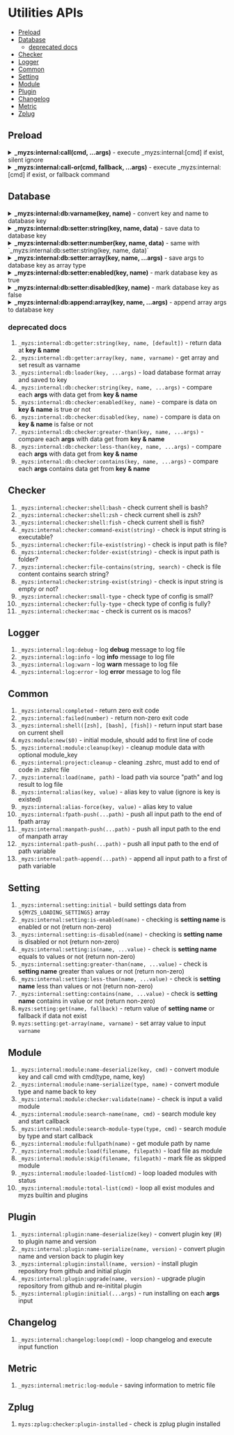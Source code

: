 # Utilities APIs

- [Preload](#preload)
- [Database](#database)
  - [deprecated docs](#deprecated-docs)
- [Checker](#checker)
- [Logger](#logger)
- [Common](#common)
- [Setting](#setting)
- [Module](#module)
- [Plugin](#plugin)
- [Changelog](#changelog)
- [Metric](#metric)
- [Zplug](#zplug)

## Preload

<details>
  <summary>
    <strong>_myzs:internal:call(cmd, ...args)</strong> - execute _myzs:internal:[cmd] if exist, silent ignore
  </summary>

This method is for execute internal command but we not sure is it available or not

<code>
# e.g. with debug log
_myzs:internal:call log:debug "debug message"
</code>
</details>


<details>
  <summary>
    <strong>_myzs:internal:call-or(cmd, fallback, ...args)</strong> - execute _myzs:internal:[cmd] if exist, or fallback command
  </summary><p>

This method is for execute internal command but we not sure is it available or not

```bash
# e.g. with debug log or echo if log not available
_myzs:internal:call log:debug echo "debug message"
```

<p></details>

## Database

<details>
  <summary>
    <strong>_myzs:internal:db:varname(key, name)</strong> - convert key and name to database key
  </summary>

Usually we would use this directly, but I expose this method for client convenience

```bash
 # e.g. generator variable by combine key and name
_myzs:internal:db:varname "setting" "data-setup"
```

</details>


<details>
  <summary>
    <strong>_myzs:internal:db:setter:string(key, name, data)</strong> - save data to database key
  </summary>

We will create variable with given key and name, with data inside

```bash
 # e.g. setup setting color to blue
_myzs:internal:db:setter:string "setting" "color" "blue"
```
</details>


<details>
  <summary>
    <strong>_myzs:internal:db:setter:number(key, name, data)</strong> - same with `_myzs:internal:db:setter:string(key, name, data)`
  </summary>

We will create variable with given key and name, with data inside

```bash
 # e.g. setup batch size to 15
_myzs:internal:db:setter:string "setting" "batch-size" 15
```
</details>


<details>
  <summary>
    <strong>_myzs:internal:db:setter:array(key, name, ...args)</strong> - save args to database key as array type
  </summary>

We will create variable with given key and name, with initial array data to that variable name

```bash
 # e.g. setup support ids to 5, 6, 7, and 8
_myzs:internal:db:setter:array "setting" "support-ids" 5 6 7 8
```
</details>


<details>
  <summary>
    <strong>_myzs:internal:db:setter:enabled(key, name)</strong> - mark database key as true
  </summary>

Internally, we use _myzs:internal:db:setter:string to set value as 'true'

```bash
 # e.g. enable module experiment
_myzs:internal:db:setter:enabled "module" "experiment"
```
</details>


<details>
  <summary>
    <strong>_myzs:internal:db:setter:disabled(key, name)</strong> - mark database key as false
  </summary>

Internally, we use _myzs:internal:db:setter:string to set value as 'false'

```bash
 # e.g. disabled module experiment
_myzs:internal:db:setter:disabled "module" "experiment"
```
</details>


<details>
  <summary>
    <strong>_myzs:internal:db:append:array(key, name, ...args)</strong> - append array args to database key
  </summary>

We will append or create data to given key and name variable

```bash
 # e.g. add more element in support ids
_myzs:internal:db:append:array "setting" "support-ids" 10, 11, 12
```
</details>











### deprecated docs

1. `_myzs:internal:db:getter:string(key, name, [default])` - return data at **key & name**
2. `_myzs:internal:db:getter:array(key, name, varname)` - get array and set result as varname
3.  `_myzs:internal:db:loader(key, ...args)` - load database format array and saved to key
4.  `_myzs:internal:db:checker:string(key, name, ...args)` - compare each **args** with data get from **key & name**
5.  `_myzs:internal:db:checker:enabled(key, name)` - compare is data on **key & name** is true or not
6.  `_myzs:internal:db:checker:disabled(key, name)` - compare is data on **key & name** is false or not
7.  `_myzs:internal:db:checker:greater-than(key, name, ...args)` - compare each **args** with data get from **key & name**
8.  `_myzs:internal:db:checker:less-than(key, name, ...args)` - compare each **args** with data get from **key & name**
9.  `_myzs:internal:db:checker:contains(key, name, ...args)` - compare each **args** contains data get from **key & name**

## Checker

1. `_myzs:internal:checker:shell:bash` - check current shell is bash?
2. `_myzs:internal:checker:shell:zsh` - check current shell is zsh?
3. `_myzs:internal:checker:shell:fish` - check current shell is fish?
4. `_myzs:internal:checker:command-exist(string)` - check is input string is executable?
5. `_myzs:internal:checker:file-exist(string)` - check is input path is file?
6. `_myzs:internal:checker:folder-exist(string)` - check is input path is folder?
7. `_myzs:internal:checker:file-contains(string, search)` - check is file content contains search string?
8. `_myzs:internal:checker:string-exist(string)` - check is input string is empty or not?
9. `_myzs:internal:checker:small-type` - check type of config is small?
10. `_myzs:internal:checker:fully-type` - check type of config is fully?
11. `_myzs:internal:checker:mac` - check is current os is macos?

## Logger

1. `_myzs:internal:log:debug` - log **debug** message to log file
2. `_myzs:internal:log:info` - log **info** message to log file
3. `_myzs:internal:log:warn` - log **warn** message to log file
4. `_myzs:internal:log:error` - log **error** message to log file

## Common

1. `_myzs:internal:completed` - return zero exit code
2. `_myzs:internal:failed(number)` - return non-zero exit code
3. `_myzs:internal:shell([zsh], [bash], [fish])` - return input start base on current shell
4. `myzs:module:new($0)` - initial module, should add to first line of code
5. `_myzs:internal:module:cleanup(key)` - cleanup module data with optional module_key
6. `_myzs:internal:project:cleanup` - cleaning .zshrc, must add to end of code in .zshrc file
7. `_myzs:internal:load(name, path)` - load path via source "path" and log result to log file
8. `_myzs:internal:alias(key, value)` - alias key to value (ignore is key is existed)
9. `_myzs:internal:alias-force(key, value)` - alias key to value
10. `_myzs:internal:fpath-push(...path)` - push all input path to the end of fpath array
11. `_myzs:internal:manpath-push(...path)` - push all input path to the end of manpath array
12. `_myzs:internal:path-push(...path)` - push all input path to the end of path variable
13. `_myzs:internal:path-append(...path)` - append all input path to a first of path variable

## Setting

1. `_myzs:internal:setting:initial` - build settings data from `${MYZS_LOADING_SETTINGS}` array
2. `_myzs:internal:setting:is-enabled(name)` - checking is **setting name** is enabled or not (return non-zero)
3. `_myzs:internal:setting:is-disabled(name)` - checking is **setting name** is disabled or not (return non-zero)
4. `_myzs:internal:setting:is(name, ...value)` - check is **setting name** equals to values or not (return non-zero)
5. `_myzs:internal:setting:greater-than(name, ...value)` - check is **setting name** greater than values or not (return non-zero)
6. `_myzs:internal:setting:less-than(name, ...value)` - check is **setting name** less than values or not (return non-zero)
7. `_myzs:internal:setting:contains(name, ...value)` - check is **setting name** contains in value or not (return non-zero)
8. `myzs:setting:get(name, fallback)` - return value of **setting name** or fallback if data not exist
9. `myzs:setting:get-array(name, varname)` - set array value to input `varname`

## Module

1. `_myzs:internal:module:name-deserialize(key, cmd)` - convert module key and call cmd with cmd(type, name, key)
2. `_myzs:internal:module:name-serialize(type, name)` - convert module type and name back to key 
3. `_myzs:internal:module:checker:validate(name)` - check is input a valid module
4. `_myzs:internal:module:search-name(name, cmd)` - search module key and start callback
5. `_myzs:internal:module:search-module-type(type, cmd)` - search module by type and start callback
6. `_myzs:internal:module:fullpath(name)` - get module path by name
7. `_myzs:internal:module:load(filename, filepath)` - load file as module
8.  `_myzs:internal:module:skip(filename, filepath)` - mark file as skipped module
9.  `_myzs:internal:module:loaded-list(cmd)` - loop loaded modules with status
10. `_myzs:internal:module:total-list(cmd)` - loop all exist modules and myzs builtin and plugins

## Plugin

1. `_myzs:internal:plugin:name-deserialize(key)` - convert plugin key (<repo>#<version>) to plugin name and version
2. `_myzs:internal:plugin:name-serialize(name, version)` - convert plugin name and version back to plugin key
3. `_myzs:internal:plugin:install(name, version)` - install plugin repository from github and initial plugin
4. `_myzs:internal:plugin:upgrade(name, version)` - upgrade plugin repository from github and re-initital plugin
5. `_myzs:internal:plugin:initial(...args)` - run installing on each **args** input

## Changelog

1. `_myzs:internal:changelog:loop(cmd)` - loop changelog and execute input function

## Metric

1. `_myzs:internal:metric:log-module` - saving information to metric file

## Zplug

1. `myzs:zplug:checker:plugin-installed` - check is zplug plugin installed
